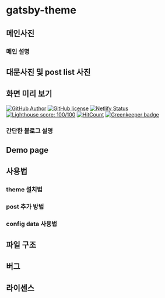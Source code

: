 # gatsby-theme

## 메인사진

### 메인 설명

## 대문사진 및 post list 사진

## 화면 미리 보기

[![GitHub Author](https://img.shields.io/badge/Author-sNyung-blue?style=flat-square)](https://github.com/SeonHyungJo)
[![GitHub license](https://img.shields.io/github/license/SeonHyungJo/gatsby-sseon-starter?style=flat-square)](https://github.com/SeonHyungJo/gatsby-sseon-starter/blob/master/LICENSE)
[![Netlify Status](https://api.netlify.com/api/v1/badges/57006f2a-8e43-462d-9b39-915f6eb87066/deploy-status)](https://app.netlify.com/sites/gatsby-sseon-starter/deploys) [![Lighthouse score: 100/100](https://lighthouse-badge.appspot.com/?score=100)](https://github.com/ebidel/lighthouse-badge) [![HitCount](http://hits.dwyl.io/SeonHyungJo/gatsby-sseon-starter.svg)](http://hits.dwyl.io/SeonHyungJo/gatsby-sseon-starter) [![Greenkeeper badge](https://badges.greenkeeper.io/SeonHyungJo/gatsby-sseon-starter.svg)](https://greenkeeper.io/)

### 간단한 블로그 설명

## Demo page

## 사용법

### theme 설치법

### post 추가 방법

### config data 사용법

## 파일 구조

## 버그

## 라이센스